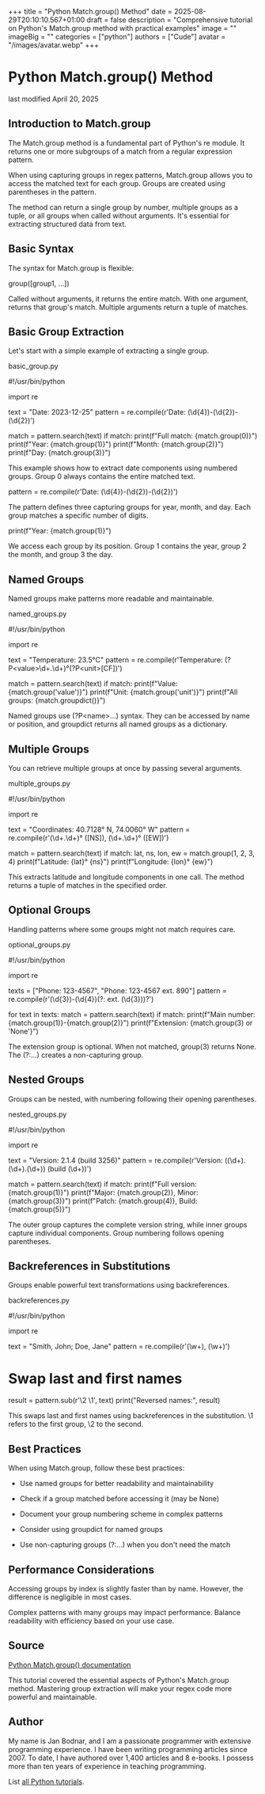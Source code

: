 +++
title = "Python Match.group() Method"
date = 2025-08-29T20:10:10.567+01:00
draft = false
description = "Comprehensive tutorial on Python's Match.group method with practical examples"
image = ""
imageBig = ""
categories = ["python"]
authors = ["Cude"]
avatar = "/images/avatar.webp"
+++

# Python Match.group() Method

last modified April 20, 2025

## Introduction to Match.group

The Match.group method is a fundamental part of Python's
re module. It returns one or more subgroups of a match
from a regular expression pattern.

When using capturing groups in regex patterns, Match.group
allows you to access the matched text for each group. Groups are
created using parentheses in the pattern.

The method can return a single group by number, multiple groups as a
tuple, or all groups when called without arguments. It's essential for
extracting structured data from text.

## Basic Syntax

The syntax for Match.group is flexible:

group([group1, ...])

Called without arguments, it returns the entire match. With one
argument, returns that group's match. Multiple arguments return a
tuple of matches.

## Basic Group Extraction

Let's start with a simple example of extracting a single group.

basic_group.py
  

#!/usr/bin/python

import re

text = "Date: 2023-12-25"
pattern = re.compile(r'Date: (\d{4})-(\d{2})-(\d{2})')

match = pattern.search(text)
if match:
    print(f"Full match: {match.group(0)}")
    print(f"Year: {match.group(1)}")
    print(f"Month: {match.group(2)}")
    print(f"Day: {match.group(3)}")

This example shows how to extract date components using numbered groups.
Group 0 always contains the entire matched text.

pattern = re.compile(r'Date: (\d{4})-(\d{2})-(\d{2})')

The pattern defines three capturing groups for year, month, and day.
Each group matches a specific number of digits.

print(f"Year: {match.group(1)}")

We access each group by its position. Group 1 contains the year,
group 2 the month, and group 3 the day.

## Named Groups

Named groups make patterns more readable and maintainable.

named_groups.py
  

#!/usr/bin/python

import re

text = "Temperature: 23.5°C"
pattern = re.compile(r'Temperature: (?P&lt;value&gt;\d+\.\d+)°(?P&lt;unit&gt;[CF])')

match = pattern.search(text)
if match:
    print(f"Value: {match.group('value')}")
    print(f"Unit: {match.group('unit')}")
    print(f"All groups: {match.groupdict()}")

Named groups use (?P&lt;name&gt;...) syntax. They can be
accessed by name or position, and groupdict returns all
named groups as a dictionary.

## Multiple Groups

You can retrieve multiple groups at once by passing several arguments.

multiple_groups.py
  

#!/usr/bin/python

import re

text = "Coordinates: 40.7128° N, 74.0060° W"
pattern = re.compile(r'(\d+\.\d+)° ([NS]), (\d+\.\d+)° ([EW])')

match = pattern.search(text)
if match:
    lat, ns, lon, ew = match.group(1, 2, 3, 4)
    print(f"Latitude: {lat}° {ns}")
    print(f"Longitude: {lon}° {ew}")

This extracts latitude and longitude components in one call. The method
returns a tuple of matches in the specified order.

## Optional Groups

Handling patterns where some groups might not match requires care.

optional_groups.py
  

#!/usr/bin/python

import re

texts = ["Phone: 123-4567", "Phone: 123-4567 ext. 890"]
pattern = re.compile(r'(\d{3})-(\d{4})(?: ext\. (\d{3}))?')

for text in texts:
    match = pattern.search(text)
    if match:
        print(f"Main number: {match.group(1)}-{match.group(2)}")
        print(f"Extension: {match.group(3) or 'None'}")

The extension group is optional. When not matched, group(3)
returns None. The (?:...) creates a non-capturing group.

## Nested Groups

Groups can be nested, with numbering following their opening parentheses.

nested_groups.py
  

#!/usr/bin/python

import re

text = "Version: 2.1.4 (build 3256)"
pattern = re.compile(r'Version: ((\d+)\.(\d+)\.(\d+)) \(build (\d+)\)')

match = pattern.search(text)
if match:
    print(f"Full version: {match.group(1)}")
    print(f"Major: {match.group(2)}, Minor: {match.group(3)}")
    print(f"Patch: {match.group(4)}, Build: {match.group(5)}")

The outer group captures the complete version string, while inner groups
capture individual components. Group numbering follows opening parentheses.

## Backreferences in Substitutions

Groups enable powerful text transformations using backreferences.

backreferences.py
  

#!/usr/bin/python

import re

text = "Smith, John; Doe, Jane"
pattern = re.compile(r'(\w+), (\w+)')

# Swap last and first names
result = pattern.sub(r'\2 \1', text)
print("Reversed names:", result)

This swaps last and first names using backreferences in the substitution.
\1 refers to the first group, \2 to the second.

## Best Practices

When using Match.group, follow these best practices:

- Use named groups for better readability and maintainability

- Check if a group matched before accessing it (may be None)

- Document your group numbering scheme in complex patterns

- Consider using groupdict for named groups

- Use non-capturing groups (?:...) when you don't need the match

## Performance Considerations

Accessing groups by index is slightly faster than by name. However,
the difference is negligible in most cases.

Complex patterns with many groups may impact performance. Balance
readability with efficiency based on your use case.

## Source

[Python Match.group() documentation](https://docs.python.org/3/library/re.html#re.Match.group)

This tutorial covered the essential aspects of Python's Match.group
method. Mastering group extraction will make your regex code more powerful
and maintainable.

## Author

My name is Jan Bodnar, and I am a passionate programmer with extensive
programming experience. I have been writing programming articles since 2007.
To date, I have authored over 1,400 articles and 8 e-books. I possess more
than ten years of experience in teaching programming.

List [all Python tutorials](/python/).